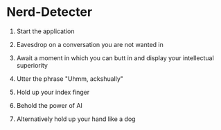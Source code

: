 # Nerd-Detecter

1. Start the application
2. Eavesdrop on a conversation you are not wanted in
3. Await a moment in which you can butt in and display your intellectual superiority
4. Utter the phrase "Uhmm, ackshually"
5. Hold up your index finger
6. Behold the power of AI

7. Alternatively hold up your hand like a dog
